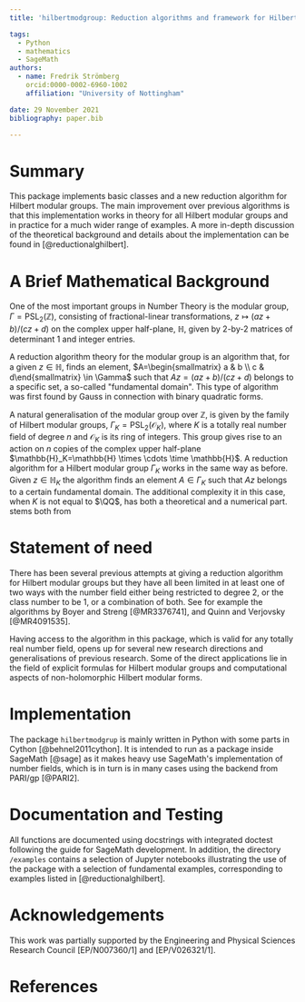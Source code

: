 ```yaml
---
title: 'hilbertmodgroup: Reduction algorithms and framework for Hilbert Modular Groups' 

tags:
  - Python
  - mathematics
  - SageMath
authors:
  - name: Fredrik Strömberg 
    orcid:0000-0002-6960-1002
    affiliation: "University of Nottingham"

date: 29 November 2021
bibliography: paper.bib

---
```


# Summary

This package implements basic classes and a new reduction algorithm for Hilbert modular groups. 
The main improvement over previous algorithms is that
this implementation works in theory for all Hilbert modular groups and in practice for a much 
wider range of examples. A more in-depth discussion of the theoretical background and details about the implementation can be found in [@reductionalghilbert].


# A Brief Mathematical Background 

One of the most important groups in Number Theory is the modular group, $\Gamma=\mathrm{PSL}_2(\mathbb{Z})$, 
consisting of fractional-linear transformations, $z\mapsto (az+b)/(cz+d)$ on the complex upper
half-plane, $\mathbb{H}$, given by 2-by-2 matrices of determinant 1 and integer entries. 

A reduction algorithm theory for the modular group is an algorithm that, for a given $z \in \mathbb{H}$, 
finds an element, $A=\begin{smallmatrix} a & b \\ c & d\end{smallmatrix} \in \Gamma$ such that $Az=(az+b)/(cz+d)$ 
belongs to a specific set, a so-called "fundamental domain". This type of algorithm was first 
found by Gauss in connection with binary quadratic forms.

A natural generalisation of the modular group over $\mathbb{Z}$, 
is given by the family of Hilbert modular groups, $\Gamma_K=\mathrm{PSL}_2(\mathcal{O}_K)$, 
where $K$ is a totally real number field of degree $n$ and $\mathcal{O}_K$ is its ring of integers. 
This group gives rise to an action on $n$ copies of the complex upper half-plane 
$\mathbb{H}_K=\mathbb{H} \times \cdots \time \mathbb{H}$. 
A reduction algorithm for a Hilbert modular group $\Gamma_K$ 
works in the same way as before. Given $z \in \mathbb{H}_K$ the algorithm finds an element 
$A \in \Gamma_K$ such that $Az$ belongs to a certain fundamental domain. 
The additional complexity it in this case, when $K$ is not equal to $\QQ$,
has both a theoretical and a numerical part. stems both from 

# Statement of need

There has been several previous attempts at giving a reduction algorithm for Hilbert modular groups 
but they have all been limited in at least one of two ways with 
 the number field either being restricted to degree 2, or the class number to be $1$, or a combination of both. 
See for example the algorithms by Boyer and Streng [@MR3376741], and Quinn and Verjovsky [@MR4091535].


Having access to the algorithm in this package, which is valid for any totally real number field, 
opens up for several new research directions and generalisations of previous research. 
Some of the direct applications lie in the field of explicit formulas for 
Hilbert modular groups and computational aspects of non-holomorphic Hilbert modular forms. 

# Implementation

The package `hilbertmodgrup` is mainly written in Python with some parts in Cython [@behnel2011cython]. 
It is intended to run as a package inside SageMath [@sage] as it 
makes heavy use SageMath's implementation of 
number fields, which is in turn is in many cases using the backend from PARI/gp [@PARI2].

# Documentation and Testing
All functions are documented using docstrings with integrated doctest 
following the guide for SageMath development. 
In addition, the directory `/examples` contains a selection of 
Jupyter notebooks illustrating the use of the package with 
a selection of fundamental examples, corresponding to examples listed in 
[@reductionalghilbert].


# Acknowledgements
This work was partially supported by the Engineering and Physical Sciences Research Council [EP/N007360/1] and [EP/V026321/1].

# References